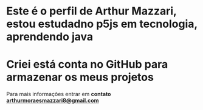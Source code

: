 # Este é o perfil de Arthur Mazzari, estou estudadno p5js em tecnologia, aprendendo java
# Criei está conta no GitHub para armazenar os meus projetos
Para mais informações entrar em **contato** **arthurmoraesmazzari8@gmail.com**
